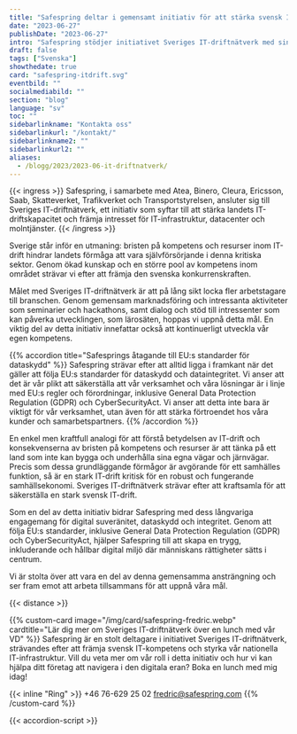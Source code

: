 ```yaml
---
title: "Safespring deltar i gemensamt initiativ för att stärka svensk IT-drift"
date: "2023-06-27"
publishDate: "2023-06-27"
intro: "Safespring stödjer initiativet Sveriges IT-driftnätverk med sin expertis och dedikation till digital suveränitet, dataskydd och GDPR-efterlevnad."
draft: false
tags: ["Svenska"]
showthedate: true
card: "safespring-itdrift.svg"
eventbild: ""
socialmediabild: ""
section: "blog"
language: "sv"
toc: ""
sidebarlinkname: "Kontakta oss"
sidebarlinkurl: "/kontakt/"
sidebarlinkname2: ""
sidebarlinkurl2: ""
aliases:
  - /blogg/2023/2023-06-it-driftnatverk/
---
```


{{< ingress >}}
Safespring, i samarbete med Atea, Binero, Cleura, Ericsson, Saab, Skatteverket, Trafikverket och Transportstyrelsen, ansluter sig till Sveriges IT-driftnätverk, ett initiativ som syftar till att stärka landets IT-driftskapacitet och främja intresset för IT-infrastruktur, datacenter och molntjänster.
{{< /ingress >}}

Sverige står inför en utmaning: bristen på kompetens och resurser inom IT-drift hindrar landets förmåga att vara självförsörjande i denna kritiska sektor. Genom ökad kunskap och en större pool av kompetens inom området strävar vi efter att främja den svenska konkurrenskraften.

Målet med Sveriges IT-driftnätverk är att på lång sikt locka fler arbetstagare till branschen. Genom gemensam marknadsföring och intressanta aktiviteter som seminarier och hackathons, samt dialog och stöd till intressenter som kan påverka utvecklingen, som lärosäten, hoppas vi uppnå detta mål. En viktig del av detta initiativ innefattar också att kontinuerligt utveckla vår egen kompetens.

{{% accordion title="Safesprings åtagande till EU:s standarder för dataskydd" %}}
Safespring strävar efter att alltid ligga i framkant när det gäller att följa EU:s standarder för dataskydd och dataintegritet. Vi anser att det är vår plikt att säkerställa att vår verksamhet och våra lösningar är i linje med EU:s regler och förordningar, inklusive General Data Protection Regulation (GDPR) och CyberSecurityAct. Vi anser att detta inte bara är viktigt för vår verksamhet, utan även för att stärka förtroendet hos våra kunder och samarbetspartners.
{{% /accordion %}}

En enkel men kraftfull analogi för att förstå betydelsen av IT-drift och konsekvenserna av bristen på kompetens och resurser är att tänka på ett land som inte kan bygga och underhålla sina egna vägar och järnvägar. Precis som dessa grundläggande förmågor är avgörande för ett samhälles funktion, så är en stark IT-drift kritisk för en robust och fungerande samhällsekonomi. Sveriges IT-driftnätverk strävar efter att kraftsamla för att säkerställa en stark svensk IT-drift.

Som en del av detta initiativ bidrar Safespring med dess långvariga engagemang för digital suveränitet, dataskydd och integritet. Genom att följa EU:s standarder, inklusive General Data Protection Regulation (GDPR) och CyberSecurityAct, hjälper Safespring till att skapa en trygg, inkluderande och hållbar digital miljö där människans rättigheter sätts i centrum.

Vi är stolta över att vara en del av denna gemensamma ansträngning och ser fram emot att arbeta tillsammans för att uppnå våra mål.

{{< distance >}}

{{% custom-card image="/img/card/safespring-fredric.webp" cardtitle="Lär dig mer om Sveriges IT-driftnätverk över en lunch med vår VD" %}}
Safespring är en stolt deltagare i initiativet Sveriges IT-driftnätverk, strävandes efter att främja svensk IT-kompetens och styrka vår nationella IT-infrastruktur. Vill du veta mer om vår roll i detta initiativ och hur vi kan hjälpa ditt företag att navigera i den digitala eran? Boka en lunch med mig idag!

{{< inline "Ring" >}} +46 76-629 25 02
[fredric@safespring.com](mailto:fredric.wallsten@safespring.com)
{{% /custom-card %}}

{{< accordion-script >}}
